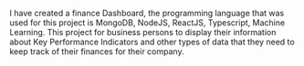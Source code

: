 I have created a finance Dashboard, the programming language that was used for this project is MongoDB, NodeJS, ReactJS, Typescript, Machine Learning. This project for business persons to display their information about Key Performance Indicators and other types of data that they need to keep track of their finances for their company. 
